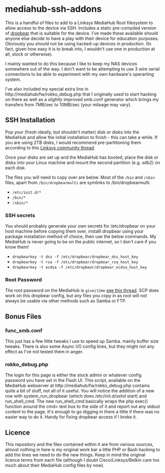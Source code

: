 # mediahub-ssh-addons
This is a handful of files to add to a Linksys MediaHub Root filesystem to allow access to the device via SSH. Includes a static pre-compiled version of [dropbear](https://matt.ucc.asn.au/dropbear/dropbear.html) that is suitable for the device. I've made these available should anyone else decide to have a play with their device for education purposes. Obviously you should not be using hacked-up devices in production. (In fact, given how easy it is to break into, I wouldn't use one in production at all, stock or otherwise).

I mainly wanted to do this because I like to keep my NAS devices somewhere out of the way. I don't want to be attempting to use 3 wire serial connections to be able to experiment with my own hardware's operarting system.

I've also included my special extra line in http://mediahub/fw/rokko_debug.php that I originally used to start hacking on there as well as a *slightly* improved smb.conf generator which brings my transfers from 7MB/sec to 10MB/sec (your mileage may vary).

## SSH Installation
Pop your (fresh ideally, but shouldn't matter) disk or disks into the MediaHub and allow the initial installation to finish - this can take a while. If you are using 2TB disks, I would recommend pre-partitioning them according to this [Linksys community thread](http://community.linksys.com/t5/Media-Hub/2TB-HDD-for-NMH305/td-p/571796).

Once your disks are set up and the MediaHub has booted, place the disk or disks into your Linux machine and mount the second partition (e.g. sdb2) on each disk.

The files you will need to copy over are below. Most of the `/bin` and `/sbin` files, apart from `/bin/dropbearmulti` are symlinks to /bin/dropbearmulti.

* `/etc/init.d/*`
* `/bin/*`
* `/sbin/*`

### SSH secrets
You should probably generate your own secrets for /etc/dropbear on your host machine before copying them over, installl dropbear using your package installation method of choice, then use the below commands. My MediaHub is never going to be on the public internet, so I don't care if you know them!
* `dropbearkey -t dss -f /etc/dropbear/dropbear_dss_host_key`
* `dropbearkey -t rsa -f /etc/dropbear/dropbear_rsa_host_key`
* `dropbearkey -t ecdsa -f /etc/dropbear/dropbear_ecdsa_host_key`

### Root Password
The root password on the MediaHub is `giveit2me` [see this thread](https://forum.nas-central.org/viewtopic.php?f=26&t=2059). SCP does work on this dropbear config, but any files you copy in as root will not always be usable via other methods such as Samba or FTP.

## Bonus Files
### func_smb.conf
This just has a few little tweaks I use to speed up Samba. mainly buffer size tweaks. There is also some Async I/O config lines, but they might not any effect as I've not tested them in anger.

### rokko_debug.php
The login for this page is either the stock admin or whatever config password you have set in the Flash UI.
This script, available on the MediaHub webserver at http://mediahub/fw/rokko_debug.php contains quite a bit of stuff, not all of it useful. You will notice the addition of a new row with system_run_dropbear (which does /etc/init.d/sshd start) and run_shell_cmd. 
The new run_shell_cmd basically wraps the php exec() function around the cmd= text box to the side of it and report out any stdout content to the page. It's enough to go digging in there a little if there was no easier way to do it. Handy for fixing dropbear access if I broke it.

## Licence
This repository and the files contained within it are from various sources, almost nothing in here is my original work bar a little PHP or Bash hacking to add the lines we need to do the new things. Keep in mind the original licence terms from each file (although I doubt Cisco/Linksys/Belkin care too much about their MediaHub config files by now).
